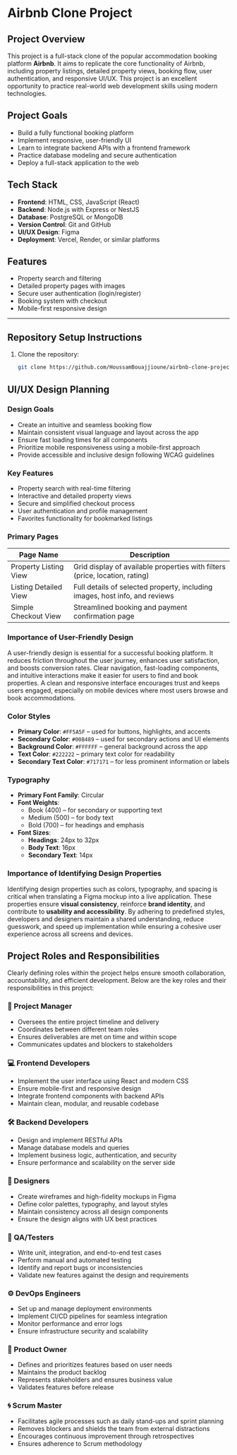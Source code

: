 # Airbnb Clone Project

## Project Overview

This project is a full-stack clone of the popular accommodation booking platform **Airbnb**. It aims to replicate the core functionality of Airbnb, including property listings, detailed property views, booking flow, user authentication, and responsive UI/UX. This project is an excellent opportunity to practice real-world web development skills using modern technologies.

## Project Goals

- Build a fully functional booking platform
- Implement responsive, user-friendly UI
- Learn to integrate backend APIs with a frontend framework
- Practice database modeling and secure authentication
- Deploy a full-stack application to the web

## Tech Stack

- **Frontend**: HTML, CSS, JavaScript (React)
- **Backend**: Node.js with Express or NestJS
- **Database**: PostgreSQL or MongoDB
- **Version Control**: Git and GitHub
- **UI/UX Design**: Figma
- **Deployment**: Vercel, Render, or similar platforms

## Features

- Property search and filtering
- Detailed property pages with images
- Secure user authentication (login/register)
- Booking system with checkout
- Mobile-first responsive design

---

## Repository Setup Instructions

1. Clone the repository:
   ```bash
   git clone https://github.com/HoussamBouajjioune/airbnb-clone-project.git


## UI/UX Design Planning

### Design Goals

- Create an intuitive and seamless booking flow
- Maintain consistent visual language and layout across the app
- Ensure fast loading times for all components
- Prioritize mobile responsiveness using a mobile-first approach
- Provide accessible and inclusive design following WCAG guidelines

### Key Features

- Property search with real-time filtering
- Interactive and detailed property views
- Secure and simplified checkout process
- User authentication and profile management
- Favorites functionality for bookmarked listings

### Primary Pages

| Page Name              | Description                                                                 |
|------------------------|-----------------------------------------------------------------------------|
| Property Listing View  | Grid display of available properties with filters (price, location, rating) |
| Listing Detailed View  | Full details of selected property, including images, host info, and reviews |
| Simple Checkout View   | Streamlined booking and payment confirmation page                           |

### Importance of User-Friendly Design

A user-friendly design is essential for a successful booking platform. It reduces friction throughout the user journey, enhances user satisfaction, and boosts conversion rates. Clear navigation, fast-loading components, and intuitive interactions make it easier for users to find and book properties. A clean and responsive interface encourages trust and keeps users engaged, especially on mobile devices where most users browse and book accommodations.

### Color Styles

- **Primary Color**: `#FF5A5F` – used for buttons, highlights, and accents
- **Secondary Color**: `#008489` – used for secondary actions and UI elements
- **Background Color**: `#FFFFFF` – general background across the app
- **Text Color**: `#222222` – primary text color for readability
- **Secondary Text Color**: `#717171` – for less prominent information or labels

### Typography

- **Primary Font Family**: Circular
- **Font Weights**:
  - Book (400) – for secondary or supporting text
  - Medium (500) – for body text
  - Bold (700) – for headings and emphasis
- **Font Sizes**:
  - **Headings**: 24px to 32px
  - **Body Text**: 16px
  - **Secondary Text**: 14px

### Importance of Identifying Design Properties

Identifying design properties such as colors, typography, and spacing is critical when translating a Figma mockup into a live application. These properties ensure **visual consistency**, reinforce **brand identity**, and contribute to **usability and accessibility**. By adhering to predefined styles, developers and designers maintain a shared understanding, reduce guesswork, and speed up implementation while ensuring a cohesive user experience across all screens and devices.


## Project Roles and Responsibilities

Clearly defining roles within the project helps ensure smooth collaboration, accountability, and efficient development. Below are the key roles and their responsibilities in this project:

### 🧭 Project Manager
- Oversees the entire project timeline and delivery
- Coordinates between different team roles
- Ensures deliverables are met on time and within scope
- Communicates updates and blockers to stakeholders

### 💻 Frontend Developers
- Implement the user interface using React and modern CSS
- Ensure mobile-first and responsive design
- Integrate frontend components with backend APIs
- Maintain clean, modular, and reusable codebase

### 🛠️ Backend Developers
- Design and implement RESTful APIs
- Manage database models and queries
- Implement business logic, authentication, and security
- Ensure performance and scalability on the server side

### 🎨 Designers
- Create wireframes and high-fidelity mockups in Figma
- Define color palettes, typography, and layout styles
- Maintain consistency across all design components
- Ensure the design aligns with UX best practices

### 🧪 QA/Testers
- Write unit, integration, and end-to-end test cases
- Perform manual and automated testing
- Identify and report bugs or inconsistencies
- Validate new features against the design and requirements

### ⚙️ DevOps Engineers
- Set up and manage deployment environments
- Implement CI/CD pipelines for seamless integration
- Monitor performance and error logs
- Ensure infrastructure security and scalability

### 📌 Product Owner
- Defines and prioritizes features based on user needs
- Maintains the product backlog
- Represents stakeholders and ensures business value
- Validates features before release

### 🌀 Scrum Master
- Facilitates agile processes such as daily stand-ups and sprint planning
- Removes blockers and shields the team from external distractions
- Encourages continuous improvement through retrospectives
- Ensures adherence to Scrum methodology

